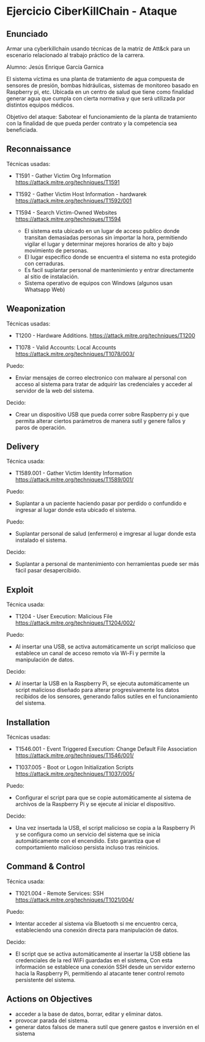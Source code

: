 # Ejercicio CiberKillChain - Ataque


## Enunciado

Armar una cyberkillchain usando técnicas de la matriz de Att&ck para un escenario relacionado al trabajo práctico de la carrera.

Alumno: Jesús Enrique García Garnica

El sistema víctima es una planta de tratamiento de agua compuesta de sensores de presión, bombas hidráulicas, sistemas de monitoreo basado en Raspberry pi, etc. Ubicada en un centro de salud que tiene como finalidad generar agua que cumpla con cierta normativa y que será utilizada por distintos equipos médicos.

Objetivo del ataque: Sabotear el funcionamiento de la planta de tratamiento con la finalidad de que pueda perder contrato y la competencia sea beneficiada.

## Reconnaissance
Técnicas usadas:
- T1591 - Gather Victim Org Information
https://attack.mitre.org/techniques/T1591

- T1592 - Gather Victim Host Information - hardwarek
https://attack.mitre.org/techniques/T1592/001

- T1594 - Search Victim-Owned Websites
https://attack.mitre.org/techniques/T1594

  - El sistema esta ubicado en un lugar de acceso publico donde transitan demasiadas personas sin importar la hora, permitiendo vigilar el lugar y determinar mejores horarios de alto y bajo movimiento de personas.
  - El lugar especifico donde se encuentra el sistema no esta protegido con cerraduras.
  - Es facil suplantar personal de mantenimiento y entrar directamente al sitio de instalación.
  - Sistema operativo de equipos con Windows (algunos usan Whatsapp Web)  

## Weaponization
Técnicas usadas:
- T1200 - Hardware Additions.
https://attack.mitre.org/techniques/T1200

- T1078 - Valid Accounts: Local Accounts
https://attack.mitre.org/techniques/T1078/003/

Puedo:
- Enviar mensajes de correo electronico con malware al personal con acceso al sistema para tratar de adquirir las credenciales y acceder al servidor de la web del sistema.

Decido:
- Crear un dispositivo USB que pueda correr sobre Raspberry pi y que permita alterar ciertos parámetros de manera sutil y genere fallos y paros de operación.

## Delivery
Técnica usada:
- T1589.001 - Gather Victim Identity Information
https://attack.mitre.org/techniques/T1589/001/

Puedo:
- Suplantar a un paciente haciendo pasar por perdido o confundido e ingresar al lugar donde esta ubicado el sistema.

Puedo:
- Suplantar personal de salud (enfermero) e imgresar al lugar donde esta instalado el sistema.

Decido:
- Suplantar a personal de mantenimiento con herramientas puede ser más fácil pasar desapercibido.

## Exploit 
Técnica usada:
- T1204 - User Execution: Malicious File
https://attack.mitre.org/techniques/T1204/002/

Puedo:
- Al insertar una USB, se activa automáticamente un script malicioso que establece un canal de acceso remoto vía Wi-Fi y permite la manipulación de datos.

Decido:
- Al insertar la USB en la Raspberry Pi, se ejecuta automáticamente un script malicioso diseñado para alterar progresivamente los datos recibidos de los sensores, generando fallos sutiles en el funcionamiento del sistema. 

## Installation
Técnicas usadas:
- T1546.001 - Event Triggered Execution: Change Default File Association
https://attack.mitre.org/techniques/T1546/001/

- T1037.005 - Boot or Logon Initialization Scripts
https://attack.mitre.org/techniques/T1037/005/

Puedo:
- Configurar el script para que se copie automáticamente al sistema de archivos de la Raspberry Pi y se ejecute al iniciar el dispositivo.

Decido:
- Una vez insertada la USB, el script malicioso se copia a la Raspberry Pi y se configura como un servicio del sistema que se inicia automáticamente con el encendido. Esto garantiza que el comportamiento malicioso persista incluso tras reinicios.

## Command & Control
Técnica usada:
- T1021.004 - Remote Services: SSH
https://attack.mitre.org/techniques/T1021/004/

Puedo:
- Intentar acceder al sistema vía Bluetooth si me encuentro cerca, estableciendo una conexión directa para manipulación de datos.

Decido:
- El script que se activa automáticamente al insertar la USB obtiene las credenciales de la red WiFi guardadas en el sistema, Con esta información se establece una conexión SSH desde un servidor externo hacia la Raspberry Pi, permitiendo al atacante tener control remoto persistente del sistema.
  
## Actions on Objectives
  - acceder a la base de datos, borrar, editar y eliminar datos.
  - provocar parada del sistema.
  - generar datos falsos de manera sutil que genere gastos e inversión en el sistema
